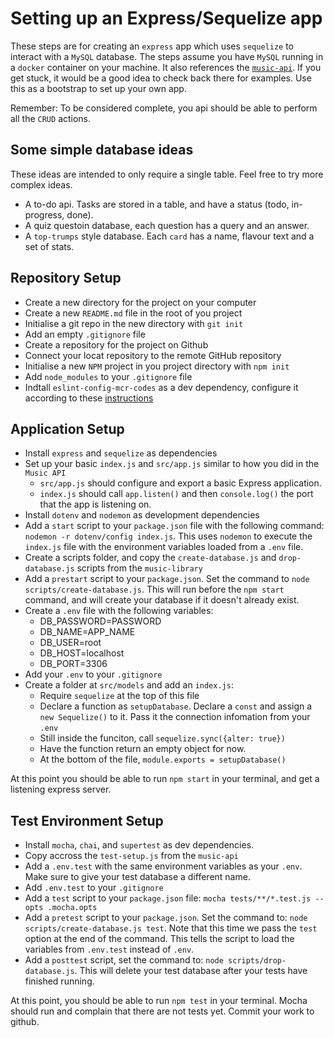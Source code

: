 # Setting up an Express/Sequelize app

These steps are for creating an `express` app which uses `sequelize` to interact with a `MySQL` database. The steps assume you have `MySQL` running in a `docker` container on your machine. It also references the [`music-api`](https://github.com/MCRcodes/music-library-api-mysql/tree/master). If you get stuck, it would be a good idea to check back there for examples. Use this as a bootstrap to set up your own app. 

Remember: To be considered complete, you api should be able to perform all the `CRUD` actions.

## Some simple database ideas
These ideas are intended to only require a single table. Feel free to try more complex ideas.

- A to-do api. Tasks are stored in a table, and have a status (todo, in-progress, done). 
- A quiz questoin database, each question has a query and an answer.
- A `top-trumps` style database. Each `card` has a name, flavour text and a set of stats.

## Repository Setup
- Create a new directory for the project on your computer
- Create a new `README.md` file in the root of you project
- Initialise a git repo in the new directory with `git init`
- Add an empty `.gitignore` file
- Create a repository for the project on Github
- Connect your locat repository to the remote GitHub repository
- Initialise a new `NPM` project in you project directory with `npm init`
- Add `node_modules` to your `.gitignore` file
- Indtall `eslint-config-mcr-codes` as a dev dependency, configure it according to these [instructions](https://www.npmjs.com/package/eslint-config-mcr-codes?activeTab=readme)

## Application Setup
- Install `express` and `sequelize` as dependencies
- Set up your basic `index.js` and `src/app.js` similar to how you did in the `Music API`
    - `src/app.js` should configure and export a basic Express application.
    - `index.js` should call `app.listen()` and then `console.log()` the port that the app is listening on.
- Install `dotenv` and `nodemon` as development dependencies
- Add a `start` script to your `package.json` file with the following command: `nodemon -r dotenv/config index.js`. This uses `nodemon` to execute the `index.js` file with the environment variables loaded from a `.env` file.
- Create a scripts folder, and copy the `create-database.js` and `drop-database.js` scripts from the `music-library`
- Add a `prestart` script to your `package.json`. Set the command to `node scripts/create-database.js`. This will run before the `npm start` command, and will create your database if it doesn't already exist.
- Create a `.env` file with the following variables:
    - DB_PASSWORD=PASSWORD
    - DB_NAME=APP_NAME
    - DB_USER=root
    - DB_HOST=localhost
    - DB_PORT=3306
- Add your `.env` to your `.gitignore`
- Create a folder at `src/models` and add an `index.js`:
    - Require `sequelize` at the top of this file
    - Declare a function as `setupDatabase`. Declare a `const` and assign a `new Sequelize()` to it. Pass it the connection infomation from your `.env`
    - Still inside the funciton, call `sequelize.sync({alter: true})`
    - Have the function return an empty object for now.
    - At the bottom of the file, `module.exports = setupDatabase()`
     

At this point you should be able to run `npm start` in your terminal, and get a listening express server.

## Test Environment Setup
- Install `mocha`, `chai`, and `supertest` as dev dependencies.
- Copy accross the `test-setup.js` from the `music-api`
- Add a `.env.test` with the same environment variables as your `.env`. Make sure to give your test database a different name.
- Add `.env.test` to your `.gitignore`
- Add a `test` script to your `package.json` file: `mocha tests/**/*.test.js --opts .mocha.opts`
- Add a `pretest` script to your `package.json`. Set the command to: `node scripts/create-database.js test`. Note that this time we pass the `test` option at the end of the command. This tells the script to load the variables from `.env.test` instead of `.env`.
- Add a `posttest` script, set the command to: `node scripts/drop-database.js`. This will delete your test database after your tests have finished running.

At this point, you should be able to run `npm test` in your terminal. Mocha should run and complain that there are not tests yet. Commit your work to github.
